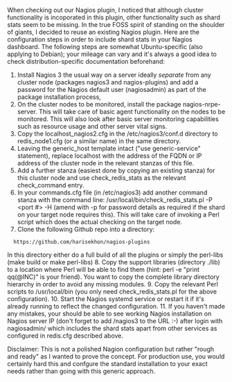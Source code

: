 When checking out our Nagios plugin, I noticed that although cluster functionality is incoporated in this plugin, other 
functionality such as shard stats seem to be missing.
In the true FOSS spirit of standing on the shoulder of giants, I decided to reuse an existing Nagios plugin. Here
are the configuration steps in order to include shard stats in your Nagios dashboard. The following steps are
somewhat Ubuntu-specific (also applying to Debian); your mileage can vary and it's always a good idea to check 
distribution-specific documentation beforehand:

1. Install Nagios 3 the usual way on a server ideally _separate_ from any cluster node (packages nagios3 and 
nagios-plugins) and add a password for the Nagios default user (nagiosadmin) as part of the package installation process,
2. On the cluster nodes to be monitored, install the package nagios-nrpe-server. This will take care of basic agent
functionality on the nodes to be monitored. This will also look after basic server monitoring capabilities such as resource
usage and other server vital signs.
3. Copy the localhost_nagios2.cfg in the /etc/nagios3/conf.d directory to redis_node1.cfg (or a similar name) in the same 
directory.
4. Leaving the generic_host template intact ("use generic-service" statement), replace localhost with the 
address of the FQDN or IP address of the cluster node in the relevant stanzas of this file. 
5. Add a further stanza (easiest done by copying an existing stanza) for this cluster node and use check_redis_stats 
as the relevant check_command entry. 
6. In your commands.cfg file (in /etc/nagios3) add another command stanza with the command line: 
/usr/local/bin/check_redis_stats.pl -P <port #> -H <target node address>
(amend with -p for password details as required if the shard on your target node requires this).
This will take care of invoking a Perl script which does the actual checking on the target node.
7. Clone the following Github repo into a directory:
```
  https://github.com/harisekhon/nagios-plugins
 ```
In this directory either do a full build of all the plugins or simply the perl-libs (make build or make perl-libs)
8. Copy the support libraries (directory ./lib) to a location where Perl will be able to find them (hint: perl -e "print qq(@INC)" is your friend). 
You want to copy the complete library directory hierarchy in order to avoid any missing modules.
9. Copy the relevant Perl scripts to /usr/local/bin (you only need check_redis_stats.pl for the above configuration). 
10. Start the Nagios systemd service or restart it if it's already running to reflect the changed configuration.
11. If you haven't made any mistakes, your should be able to see working Nagios installation on Nagios server IP (don't forget 
to add /nagios3 to the URL :-) after login with nagiosadmin/<password> which includes the shard stats apart from other
services as configured in redis.cfg described above.

Disclaimer: This is not a polished Nagion configuration but rather "rough and ready" as I wanted to prove the concept.
For production use, you would certainly hard this and confgure the standard installation to your exact needs rather
than going with this generic approach.
